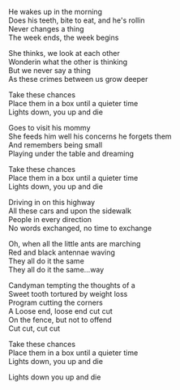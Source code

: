 He wakes up in the morning  
Does his teeth, bite to eat, and he's rollin  
Never changes a thing  
The week ends, the week begins  

She thinks, we look at each other  
Wonderin what the other is thinking  
But we never say a thing  
As these crimes between us grow deeper  

Take these chances  
Place them in a box until a quieter time  
Lights down, you up and die  

Goes to visit his mommy  
She feeds him well his concerns he forgets them  
And remembers being small  
Playing under the table and dreaming  

Take these chances  
Place them in a box until a quieter time  
Lights down, you up and die  

Driving in on this highway  
All these cars and upon the sidewalk  
People in every direction  
No words exchanged, no time to exchange  

Oh, when all the little ants are marching  
Red and black antennae waving  
They all do it the same  
They all do it the same...way  

Candyman tempting the thoughts of a  
Sweet tooth tortured by weight loss  
Program cutting the corners  
A Loose end, loose end cut cut  
On the fence, but not to offend  
Cut cut, cut cut  

Take these chances  
Place them in a box until a quieter time  
Lights down, you up and die  

Lights down you up and die  
